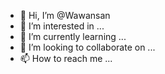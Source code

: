- 👋 Hi, I’m @Wawansan
- 👀 I’m interested in ...
- 🌱 I’m currently learning ...
- 💞️ I’m looking to collaborate on ...
- 📫 How to reach me ...

<!---
Wawansan/Wawansan is a ✨ special ✨ repository because its `README.md` (this file) appears on your GitHub profile.
You can click the Preview link to take a look at your changes.
--->
